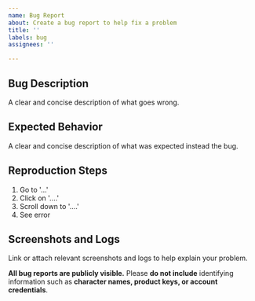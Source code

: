 ```yaml
---
name: Bug Report
about: Create a bug report to help fix a problem
title: ''
labels: bug
assignees: ''

---
```


## Bug Description
A clear and concise description of what goes wrong.

## Expected Behavior
A clear and concise description of what was expected instead the bug.

## Reproduction Steps
1. Go to '...'
2. Click on '....'
3. Scroll down to '....'
4. See error

## Screenshots and Logs
Link or attach relevant screenshots and logs to help explain your problem.

**All bug reports are publicly visible.**  Please **do not include** identifying information such as **character names, product keys, or account credentials**.
